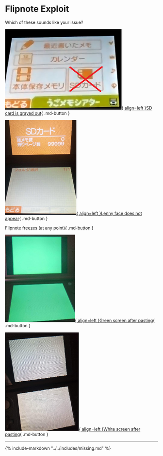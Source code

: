 # Flipnote Exploit

Which of these sounds like your issue?

[![Image](/images/flipnote/sdgray.png){ align=left }SD card is grayed out](/troubleshoot/issue/flipnote/gray){ .md-button }

[![Image](/images/flipnote/nolenny.png){ align=left }Lenny face does not appear](/troubleshoot/issue/flipnote/nolenny){ .md-button }

[Flipnote freezes (at any point)](/troubleshoot/issue/flipnote/frozen){ .md-button }

[![Image](/images/flipnote/greenscr.png){ align=left }Green screen after pasting](/troubleshoot/issue/flipnote/screen){ .md-button }

[![Image](/images/flipnote/whitescr.png){ align=left }White screen after pasting](/troubleshoot/issue/flipnote/screen){ .md-button }

---

{% include-markdown "../../includes/missing.md" %}

